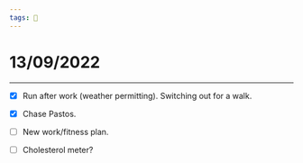 ```yaml
---
tags: 📆
---
```


# 13/09/2022
---

- [x] Run after work (weather permitting). Switching out for a walk.
- [x] Chase Pastos.
- [ ] New work/fitness plan.
- [ ] Cholesterol meter?


